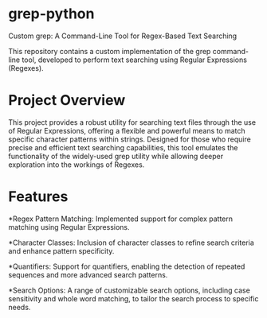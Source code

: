 # grep-python
Custom grep: A Command-Line Tool for Regex-Based Text Searching 

This repository contains a custom implementation of the grep command-line tool, developed to perform text searching using Regular Expressions (Regexes).

# **Project Overview**
This project provides a robust utility for searching text files through the use of Regular Expressions, offering a flexible and powerful means to match specific character patterns within strings. Designed for those who require precise and efficient text searching capabilities, this tool emulates the functionality of the widely-used grep utility while allowing deeper exploration into the workings of Regexes.

# **Features**
*Regex Pattern Matching: Implemented support for complex pattern matching using Regular Expressions.

*Character Classes: Inclusion of character classes to refine search criteria and enhance pattern specificity.

*Quantifiers: Support for quantifiers, enabling the detection of repeated sequences and more advanced search patterns.

*Search Options: A range of customizable search options, including case sensitivity and whole word matching, to tailor the search process to specific needs.
